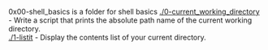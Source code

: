 0x00-shell_basics is a folder for shell basics
[./0-current_working_directory](./0-current_working_directory) - Write a script that prints the absolute path name of the current working directory.<br>
[./1-listit](./1-listit) - Display the contents list of your current directory.
